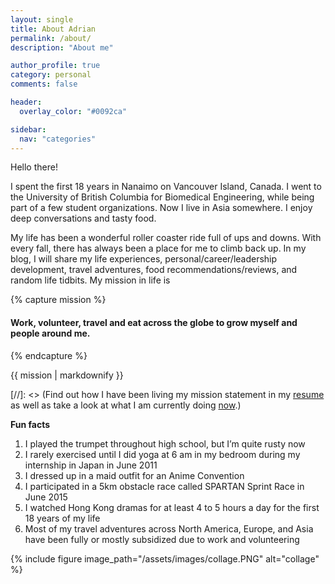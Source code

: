 ```yaml
---
layout: single
title: About Adrian
permalink: /about/
description: "About me"

author_profile: true
category: personal
comments: false  

header:
  overlay_color: "#0092ca"

sidebar:
  nav: "categories"
---
```


Hello there!

I spent the first 18 years in Nanaimo on Vancouver Island, Canada. I went to the University of British Columbia for Biomedical Engineering, while being part of a few student organizations.  Now I live in Asia somewhere. I enjoy deep conversations and tasty food.

My life has been a wonderful roller coaster ride full of ups and downs. With every fall, there has always been a place for me to climb back up. In my blog, I will share my life experiences, personal/career/leadership development, travel adventures, food recommendations/reviews, and random life tidbits. My mission in life is

{% capture mission %}
#### Work, volunteer, travel and eat across the globe to grow myself and people around me.
{% endcapture %}

<div class="notice">{{ mission | markdownify }}</div>

[//]: <> (Find out how I have been living my mission statement in my [resume](/resume) as well as take a look at what I am currently doing [now](/now).)


**Fun facts**

1.    I played the trumpet throughout high school, but I’m quite rusty now
2.    I rarely exercised until I did yoga at 6 am in my bedroom during my internship in Japan in June 2011
3.    I dressed up in a maid outfit for an Anime Convention
4.    I participated in a 5km obstacle race called SPARTAN Sprint Race in June 2015
5.    I watched Hong Kong dramas for at least 4 to 5 hours a day for the first 18 years of my life
6.    Most of my travel adventures across North America, Europe, and Asia have been fully or mostly subsidized due to work and volunteering

{% include figure image_path="/assets/images/collage.PNG" alt="collage" %}
